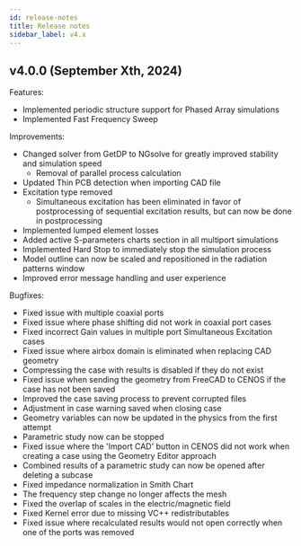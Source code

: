 ```yaml
---
id: release-notes
title: Release notes
sidebar_label: v4.x
---
```



## v4.0.0 (September Xth, 2024)

Features:

* Implemented periodic structure support for Phased Array simulations
* Implemented Fast Frequency Sweep


Improvements:

* Changed solver from GetDP to NGsolve for greatly improved stability and simulation speed
   * Removal of parallel process calculation
* Updated Thin PCB detection when importing CAD file
* Excitation type removed
   * Simultaneous excitation has been eliminated in favor of postprocessing of sequential excitation results, but can now be done in postprocessing
* Implemented lumped element losses
* Added active S-parameters charts section in all multiport simulations
* Implemented Hard Stop to immediately stop the simulation process
* Model outline can now be scaled and repositioned in the radiation patterns window
* Improved error message handling and user experience


Bugfixes:

* Fixed issue with multiple coaxial ports
* Fixed issue where phase shifting did not work in coaxial port cases
* Fixed incorrect Gain values in multiple port Simultaneous Excitation cases
* Fixed issue where airbox domain is eliminated when replacing CAD geometry
* Compressing the case with results is disabled if they do not exist
* Fixed issue when sending the geometry from FreeCAD to CENOS if the case has not been saved
* Improved the case saving process to prevent corrupted files
* Adjustment in case warning saved when closing case
* Geometry variables can now be updated in the physics from the first attempt
* Parametric study now can be stopped
* Fixed issue where the 'Import CAD' button in CENOS did not work when creating a case using the Geometry Editor approach
* Combined results of a parametric study can now be opened after deleting a subcase
* Fixed impedance normalization in Smith Chart
* The frequency step change no longer affects the mesh
* Fixed the overlap of scales in the electric/magnetic field
* Fixed Kernel error due to missing VC++ redistributables
* Fixed issue where recalculated results would not open correctly when one of the ports was removed
